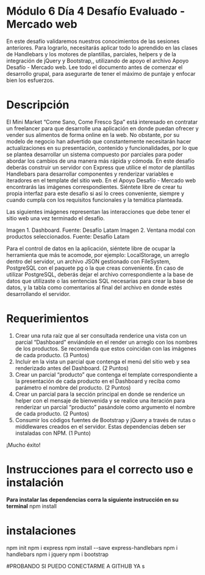 # Módulo 6 Día 4 Desafío Evaluado - Mercado web

En este desafío validaremos nuestros conocimientos de las sesiones anteriores. Para lograrlo, necesitarás aplicar todo lo aprendido en las clases de Handlebars y los motores de plantillas, parciales, helpers y de la integración de jQuery y Bootstrap,, utilizando de apoyo el archivo Apoyo Desafío - Mercado web.
Lee todo el documento antes de comenzar el desarrollo grupal, para asegurarte de tener el máximo de puntaje y enfocar bien los esfuerzos.


# Descripción

El Mini Market “Come Sano, Come Fresco Spa” está interesado en contratar un freelancer para que desarrolle una aplicación en donde puedan ofrecer y vender sus alimentos de forma online en la web. No obstante, por su modelo de negocio han advertido que constantemente necesitarán hacer actualizaciones en su presentación, contenido y funcionalidades, por lo que se plantea desarrollar un sistema compuesto por parciales para poder abordar los cambios de una manera más rápida y cómoda.
En este desafío deberás construir un servidor con Express que utilice el motor de plantillas Handlebars para desarrollar componentes y renderizar variables e iteradores en el template del sitio web. 
En el Apoyo Desafío - Mercado web encontrarás las imágenes correspondientes. Siéntete libre de crear tu propia interfaz para este desafío si así lo crees conveniente, siempre y cuando cumpla con los requisitos funcionales y la temática planteada. 


Las siguientes imágenes representan las interacciones que debe tener el sitio web una vez terminado el desafío.

Imagen 1. Dashboard. Fuente: Desafío Latam
Imagen 2. Ventana modal con productos seleccionados. Fuente: Desafío Latam

Para el control de datos en la aplicación, siéntete libre de ocupar la herramienta que más te acomode, por ejemplo: LocalStorage, un arreglo dentro del servidor, un archivo JSON gestionado con FileSystem, PostgreSQL con el paquete pg o la que creas conveniente. En caso de utilizar PostgreSQL, deberás dejar el archivo correspondiente a la base de datos que utilizaste o las sentencias SQL necesarias para crear la base de datos, y la tabla como comentarios al final del archivo en donde estés desarrollando el servidor.


# Requerimientos

1. Crear una ruta raíz que al ser consultada renderice una vista con un parcial “Dashboard” enviándole en el render un arreglo con los nombres de los productos. Se recomienda que estos coincidan con las imágenes de cada producto. (3 Puntos)
2. Incluir en la vista un parcial que contenga el menú del sitio web y sea renderizado antes del Dashboard. (2 Puntos)
3. Crear un parcial “producto” que contenga el template correspondiente a la presentación de cada producto en el Dashboard y reciba como parámetro el nombre del producto. (2 Puntos)
4. Crear un parcial para la sección principal en donde se renderice un helper con el mensaje de bienvenida y se realice una iteración para renderizar un parcial “producto” pasándole como argumento el nombre de cada producto. (2 Puntos)
5. Consumir los códigos fuentes de Bootstrap y jQuery a través de rutas o middlewares creados en el servidor. Estas dependencias deben ser instaladas con NPM. (1 Punto)


¡Mucho éxito! 

# Instrucciones para el correcto uso e instalación

**Para instalar las dependencias corra la siguiente instrucción en su terminal**
npm install

# instalaciones 
npm init
npm i express
npm install --save express-handlebars
npm i handlebars
npm i jquery
npm i bootstrap


#PROBANDO SI PUEDO CONECTARME A GITHUB YA s